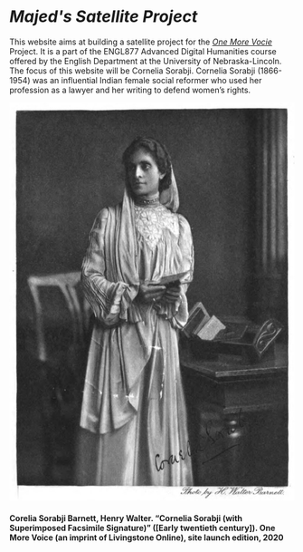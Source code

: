 

<html>

<head>
<link rel="stylesheet" href="style.css">
</head>

<body>

  <h1> <em>Majed's Satellite Project</em> </h1>
  
  
This website aims at building a satellite project for the <a href="https://onemorevoice.org/index.html">
    <em>One More Vocie</em></a> Project. It is a part of the ENGL877 Advanced Digital Humanities course offered by the English Department at the University of Nebraska-Lincoln. The focus of this website will be Cornelia Sorabji. Cornelia Sorabji (1866-1954) was an influential Indian female social reformer who used her profession as a lawyer and her writing to defend women’s rights.

  
  
  <img src="Cornelia.jpg">
 
<h4> Corelia Sorabji
    Barnett, Henry Walter. “Cornelia Sorabji (with Superimposed Facsimile Signature)” ([Early twentieth century]).
    One More Voice (an imprint of Livingstone Online), site launch edition, 2020 
